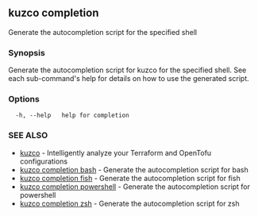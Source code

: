 ## kuzco completion

Generate the autocompletion script for the specified shell

### Synopsis

Generate the autocompletion script for kuzco for the specified shell.
See each sub-command's help for details on how to use the generated script.


### Options

```
  -h, --help   help for completion
```

### SEE ALSO

* [kuzco](kuzco.md)	 - Intelligently analyze your Terraform and OpenTofu configurations
* [kuzco completion bash](kuzco_completion_bash.md)	 - Generate the autocompletion script for bash
* [kuzco completion fish](kuzco_completion_fish.md)	 - Generate the autocompletion script for fish
* [kuzco completion powershell](kuzco_completion_powershell.md)	 - Generate the autocompletion script for powershell
* [kuzco completion zsh](kuzco_completion_zsh.md)	 - Generate the autocompletion script for zsh

